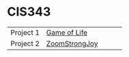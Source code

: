 # CIS343

|  |  |  |  |  |  
|------|-------|---------|------------|-------|
| Project 1  | [Game of Life](https://github.com/Ockerse/CIS343/tree/master/Project%201) 
| Project 2  | [ZoomStrongJoy](https://github.com/Ockerse/CIS343/tree/master/Project%202) 
